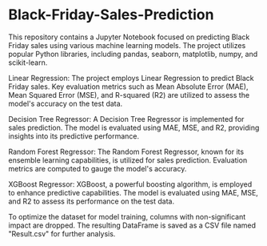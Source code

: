 # Black-Friday-Sales-Prediction
This repository contains a Jupyter Notebook focused on predicting Black Friday sales using various machine learning models. The project utilizes popular Python libraries, including pandas, seaborn, matplotlib, numpy, and scikit-learn.

Linear Regression:
The project employs Linear Regression to predict Black Friday sales. Key evaluation metrics such as Mean Absolute Error (MAE), Mean Squared Error (MSE), and R-squared (R2) are utilized to assess the model's accuracy on the test data.

Decision Tree Regressor:
A Decision Tree Regressor is implemented for sales prediction. The model is evaluated using MAE, MSE, and R2, providing insights into its predictive performance.

Random Forest Regressor:
The Random Forest Regressor, known for its ensemble learning capabilities, is utilized for sales prediction. Evaluation metrics are computed to gauge the model's accuracy.

XGBoost Regressor:
XGBoost, a powerful boosting algorithm, is employed to enhance predictive capabilities. The model is evaluated using MAE, MSE, and R2 to assess its performance on the test data.

To optimize the dataset for model training, columns with non-significant impact are dropped. The resulting DataFrame is saved as a CSV file named "Result.csv" for further analysis.
